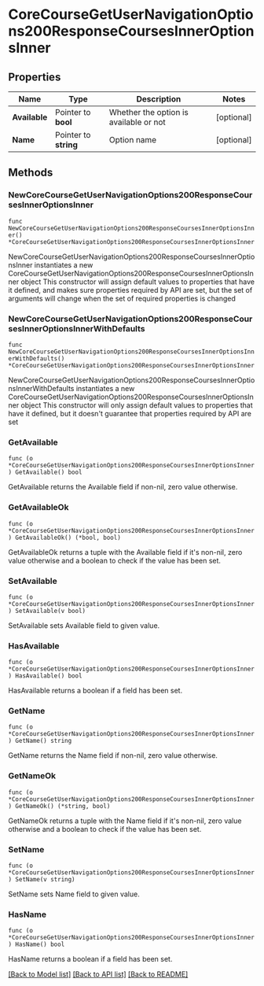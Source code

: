 # CoreCourseGetUserNavigationOptions200ResponseCoursesInnerOptionsInner

## Properties

Name | Type | Description | Notes
------------ | ------------- | ------------- | -------------
**Available** | Pointer to **bool** | Whether the option is available or not | [optional] 
**Name** | Pointer to **string** | Option name | [optional] 

## Methods

### NewCoreCourseGetUserNavigationOptions200ResponseCoursesInnerOptionsInner

`func NewCoreCourseGetUserNavigationOptions200ResponseCoursesInnerOptionsInner() *CoreCourseGetUserNavigationOptions200ResponseCoursesInnerOptionsInner`

NewCoreCourseGetUserNavigationOptions200ResponseCoursesInnerOptionsInner instantiates a new CoreCourseGetUserNavigationOptions200ResponseCoursesInnerOptionsInner object
This constructor will assign default values to properties that have it defined,
and makes sure properties required by API are set, but the set of arguments
will change when the set of required properties is changed

### NewCoreCourseGetUserNavigationOptions200ResponseCoursesInnerOptionsInnerWithDefaults

`func NewCoreCourseGetUserNavigationOptions200ResponseCoursesInnerOptionsInnerWithDefaults() *CoreCourseGetUserNavigationOptions200ResponseCoursesInnerOptionsInner`

NewCoreCourseGetUserNavigationOptions200ResponseCoursesInnerOptionsInnerWithDefaults instantiates a new CoreCourseGetUserNavigationOptions200ResponseCoursesInnerOptionsInner object
This constructor will only assign default values to properties that have it defined,
but it doesn't guarantee that properties required by API are set

### GetAvailable

`func (o *CoreCourseGetUserNavigationOptions200ResponseCoursesInnerOptionsInner) GetAvailable() bool`

GetAvailable returns the Available field if non-nil, zero value otherwise.

### GetAvailableOk

`func (o *CoreCourseGetUserNavigationOptions200ResponseCoursesInnerOptionsInner) GetAvailableOk() (*bool, bool)`

GetAvailableOk returns a tuple with the Available field if it's non-nil, zero value otherwise
and a boolean to check if the value has been set.

### SetAvailable

`func (o *CoreCourseGetUserNavigationOptions200ResponseCoursesInnerOptionsInner) SetAvailable(v bool)`

SetAvailable sets Available field to given value.

### HasAvailable

`func (o *CoreCourseGetUserNavigationOptions200ResponseCoursesInnerOptionsInner) HasAvailable() bool`

HasAvailable returns a boolean if a field has been set.

### GetName

`func (o *CoreCourseGetUserNavigationOptions200ResponseCoursesInnerOptionsInner) GetName() string`

GetName returns the Name field if non-nil, zero value otherwise.

### GetNameOk

`func (o *CoreCourseGetUserNavigationOptions200ResponseCoursesInnerOptionsInner) GetNameOk() (*string, bool)`

GetNameOk returns a tuple with the Name field if it's non-nil, zero value otherwise
and a boolean to check if the value has been set.

### SetName

`func (o *CoreCourseGetUserNavigationOptions200ResponseCoursesInnerOptionsInner) SetName(v string)`

SetName sets Name field to given value.

### HasName

`func (o *CoreCourseGetUserNavigationOptions200ResponseCoursesInnerOptionsInner) HasName() bool`

HasName returns a boolean if a field has been set.


[[Back to Model list]](../README.md#documentation-for-models) [[Back to API list]](../README.md#documentation-for-api-endpoints) [[Back to README]](../README.md)


